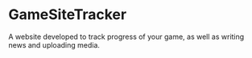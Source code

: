 # GameSiteTracker
A website developed to track progress of your game, as well as writing news and uploading media.
